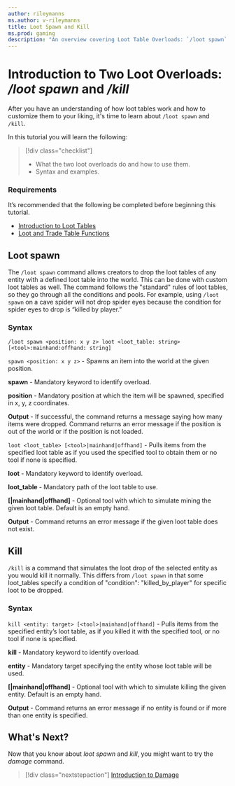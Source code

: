```yaml
---
author: rileymanns
ms.author: v-rileymanns
title: Loot Spawn and Kill
ms.prod: gaming
description: "An overview covering Loot Table Overloads: `/loot spawn` and `/kill`"
---
```


# Introduction to Two Loot Overloads: */loot spawn* and */kill*

After you have an understanding of how loot tables work and how to customize them to your liking, it's time to learn about `/loot spawn` and `/kill`.

In this tutorial you will learn the following:

> [!div class="checklist"]
>
> - What the two loot overloads do and how to use them.
> - Syntax and examples.
 
### Requirements

It’s recommended that the following be completed before beginning this tutorial.

- [Introduction to Loot Tables](IntroductionToLootTables.md)
- [Loot and Trade Table Functions](LootAndTradeTableFunctions.md)

## Loot spawn

The `/loot spawn` command allows creators to drop the loot tables of any entity with a defined loot table into the world. This can be done with custom loot tables as well. The command follows the "standard" rules of loot tables, so they go through all the conditions and pools. For example, using `/loot spawn` on a cave spider will not drop spider eyes because the condition for spider eyes to drop is “killed by player.”  

### Syntax

```
/loot spawn <position: x y z> loot <loot_table: string> [<tool>:mainhand:offhand: string]
```

`spawn <position: x y z>` - Spawns an item into the world at the given position.

**spawn** - Mandatory keyword to identify overload.

**position** - Mandatory position at which the item will be spawned, specified in x, y, z coordinates.

**Output** - If successful, the command returns a message saying how many items were dropped. Command returns an error message if the position is out of the world or if the position is not loaded.

`loot <loot_table> [<tool>|mainhand|offhand]` - Pulls items from the specified loot table as if you used the specified tool to obtain them or no tool if none is specified.

**loot** - Mandatory keyword to identify overload.

**loot_table** - Mandatory path of the loot table to use.

**[<tool>|mainhand|offhand]** - Optional tool with which to simulate mining the given loot table. Default is an empty hand.

**Output** - Command returns an error message if the given loot table does not exist.

## Kill

`/kill` is a command that simulates the loot drop of the selected entity as you would kill it normally. This differs from `/loot spawn` in that some loot_tables specify a condition of "condition": "killed_by_player" for specific loot to be dropped.  

### Syntax

`kill <entity: target> [<tool>|mainhand|offhand]` - Pulls items from the specified entity’s loot table, as if you killed it with the specified tool, or no tool if none is specified.

**kill** - Mandatory keyword to identify overload.

**entity** - Mandatory target specifying the entity whose loot table will be used.

**[<tool>|mainhand|offhand]** - Optional tool with which to simulate killing the given entity. Default is an empty hand.

**Output** - Command returns an error message if no entity is found or if more than one entity is specified.

## What's Next?

Now that you know about *loot spawn* and *kill*, you might want to try the *damage* command.

> [!div class="nextstepaction"]
> [Introduction to Damage](CommandsDamageIntroduction.md)
